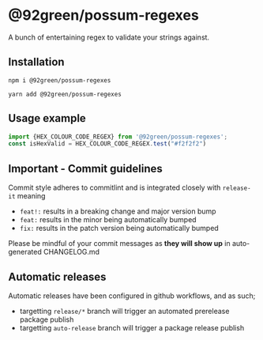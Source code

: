 # @92green/possum-regexes

A bunch of entertaining regex to validate your strings against.

## Installation

```
npm i @92green/possum-regexes
```

```
yarn add @92green/possum-regexes
```

## Usage example

```js
import {HEX_COLOUR_CODE_REGEX} from '@92green/possum-regexes';
const isHexValid = HEX_COLOUR_CODE_REGEX.test("#f2f2f2")
```

## Important - Commit guidelines

Commit style adheres to commitlint and is integrated closely with `release-it`
meaning 

- `feat!:` results in a breaking change and major version bump
- `feat:`  results in the minor being automatically bumped
- `fix:` results in the patch version being automatically bumped

Please be mindful of your commit messages as **they will show up** in auto-generated CHANGELOG.md

## Automatic releases

Automatic releases have been configured in github workflows, and as such;

- targetting `release/*` branch will trigger an automated prerelease package publish
- targetting `auto-release` branch will trigger a package release publish
